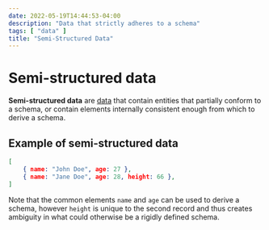 ```yaml
---
date: 2022-05-19T14:44:53-04:00
description: "Data that strictly adheres to a schema"
tags: [ "data" ]
title: "Semi-Structured Data"
---
```


# Semi-structured data

**Semi-structured data** are [data](data.md) that contain entities that partially conform to a schema, or contain elements internally consistent enough from which to derive a schema.

## Example of semi-structured data

```json
[
	{ name: "John Doe", age: 27 },
	{ name: "Jane Doe", age: 28, height: 66 },
]
```

Note that the common elements `name` and `age` can be used to derive a schema, however `height` is unique to the second record and thus creates ambiguity in what could otherwise be a rigidly defined schema.
